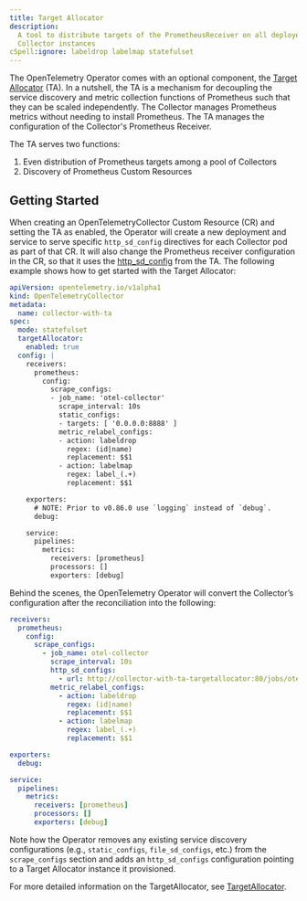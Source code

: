 ```yaml
---
title: Target Allocator
description:
  A tool to distribute targets of the PrometheusReceiver on all deployed
  Collector instances
cSpell:ignore: labeldrop labelmap statefulset
---
```


The OpenTelemetry Operator comes with an optional component, the
[Target Allocator](https://github.com/open-telemetry/opentelemetry-operator/tree/main/cmd/otel-allocator)
(TA). In a nutshell, the TA is a mechanism for decoupling the service discovery
and metric collection functions of Prometheus such that they can be scaled
independently. The Collector manages Prometheus metrics without needing to
install Prometheus. The TA manages the configuration of the Collector's
Prometheus Receiver.

The TA serves two functions:

1. Even distribution of Prometheus targets among a pool of Collectors
2. Discovery of Prometheus Custom Resources

## Getting Started

When creating an OpenTelemetryCollector Custom Resource (CR) and setting the TA
as enabled, the Operator will create a new deployment and service to serve
specific `http_sd_config` directives for each Collector pod as part of that CR.
It will also change the Prometheus receiver configuration in the CR, so that it
uses the [http_sd_config](https://prometheus.io/docs/prometheus/latest/http_sd/)
from the TA. The following example shows how to get started with the Target
Allocator:

```yaml
apiVersion: opentelemetry.io/v1alpha1
kind: OpenTelemetryCollector
metadata:
  name: collector-with-ta
spec:
  mode: statefulset
  targetAllocator:
    enabled: true
  config: |
    receivers:
      prometheus:
        config:
          scrape_configs:
          - job_name: 'otel-collector'
            scrape_interval: 10s
            static_configs:
            - targets: [ '0.0.0.0:8888' ]
            metric_relabel_configs:
            - action: labeldrop
              regex: (id|name)
              replacement: $$1
            - action: labelmap
              regex: label_(.+)
              replacement: $$1 

    exporters:
      # NOTE: Prior to v0.86.0 use `logging` instead of `debug`.
      debug:

    service:
      pipelines:
        metrics:
          receivers: [prometheus]
          processors: []
          exporters: [debug]
```

Behind the scenes, the OpenTelemetry Operator will convert the Collector’s
configuration after the reconciliation into the following:

```yaml
receivers:
  prometheus:
    config:
      scrape_configs:
        - job_name: otel-collector
          scrape_interval: 10s
          http_sd_configs:
            - url: http://collector-with-ta-targetallocator:80/jobs/otel-collector/targets?collector_id=$POD_NAME
          metric_relabel_configs:
            - action: labeldrop
              regex: (id|name)
              replacement: $$1
            - action: labelmap
              regex: label_(.+)
              replacement: $$1

exporters:
  debug:

service:
  pipelines:
    metrics:
      receivers: [prometheus]
      processors: []
      exporters: [debug]
```

Note how the Operator removes any existing service discovery configurations
(e.g., `static_configs`, `file_sd_configs`, etc.) from the `scrape_configs`
section and adds an `http_sd_configs` configuration pointing to a Target
Allocator instance it provisioned.

For more detailed information on the TargetAllocator, see
[TargetAllocator](https://github.com/open-telemetry/opentelemetry-operator/tree/main/cmd/otel-allocator).

